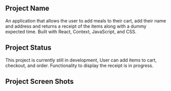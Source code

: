 ## Project Name

An application that allows the user to add meals to their cart, add their name and address and returns a receipt of the items along with
a dummy expected time. Built with React, Context, JavaScript, and CSS.

## Project Status

This project is currently still in development, User can add items to cart, checkout, and order. Functionality to display the receipt is in progress.

## Project Screen Shots
